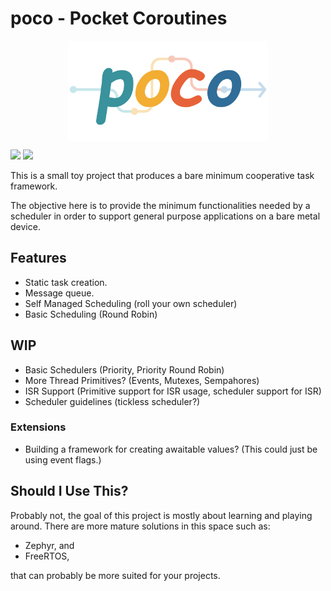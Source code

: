 # poco - Pocket Coroutines

<img src="docs/_static/logo-transparent.svg" alt="poco" style="max-height:160px;margin-left: auto;margin-right: auto;display:block;"/>

[![](https://github.com/kenkaijie/poco/actions/workflows/ubuntu.yml/badge.svg)](https://github.com/kenkaijie/poco/actions/workflows/ubuntu.yml)
[![](https://readthedocs.org/projects/poco-coro/badge/?version=latest)](https://poco-coro.readthedocs.io/en/latest/)

This is a small toy project that produces a bare minimum cooperative task framework.

The objective here is to provide the minimum functionalities needed by a scheduler in
order to support general purpose applications on a bare metal device.

## Features

- Static task creation.
- Message queue.
- Self Managed Scheduling (roll your own scheduler)
- Basic Scheduling (Round Robin)

## WIP

- Basic Schedulers (Priority, Priority Round Robin)
- More Thread Primitives? (Events, Mutexes, Sempahores)
- ISR Support (Primitive support for ISR usage, scheduler support for ISR)
- Scheduler guidelines (tickless scheduler?)

### Extensions

- Building a framework for creating awaitable values? (This could just be using event flags.)

## Should I Use This?

Probably not, the goal of this project is mostly about learning and playing around.
There are more mature solutions in this space such as:

- Zephyr, and
- FreeRTOS,

that can probably be more suited for your projects.
